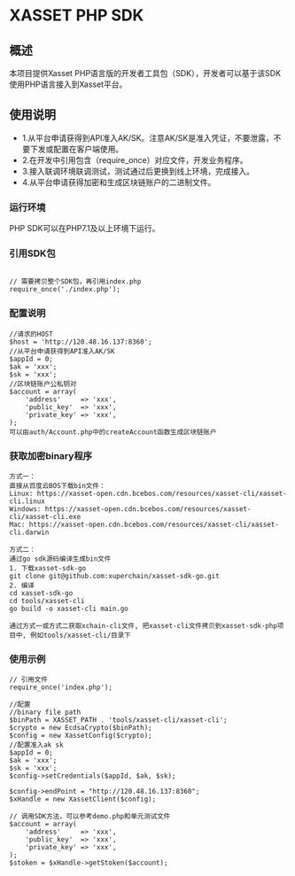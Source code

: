 # XASSET PHP SDK

## 概述

本项目提供Xasset PHP语言版的开发者工具包（SDK），开发者可以基于该SDK使用PHP语言接入到Xasset平台。

## 使用说明

- 1.从平台申请获得到API准入AK/SK。注意AK/SK是准入凭证，不要泄露，不要下发或配置在客户端使用。
- 2.在开发中引用包含（require_once）对应文件，开发业务程序。
- 3.接入联调环境联调测试，测试通过后更换到线上环境，完成接入。
- 4.从平台申请获得加密和生成区块链账户的二进制文件。

### 运行环境

PHP SDK可以在PHP7.1及以上环境下运行。

### 引用SDK包

```

// 需要拷贝整个SDK包，再引用index.php
require_once('./index.php');

```

### 配置说明

```
//请求的HOST
$host = 'http://120.48.16.137:8360';
//从平台申请获得到API准入AK/SK
$appId = 0;
$ak = 'xxx';
$sk = 'xxx';
//区块链账户公私钥对
$account = array(
    'address'     => 'xxx',
    'public_key'  => 'xxx',
    'private_key' => 'xxx',
);
可以由auth/Account.php中的createAccount函数生成区块链账户
```

### 获取加密binary程序
```
方式一：
直接从百度云BOS下载bin文件：
Linux: https://xasset-open.cdn.bcebos.com/resources/xasset-cli/xasset-cli.linux
Windows: https://xasset-open.cdn.bcebos.com/resources/xasset-cli/xasset-cli.exe
Mac: https://xasset-open.cdn.bcebos.com/resources/xasset-cli/xasset-cli.darwin

方式二：
通过go sdk源码编译生成bin文件
1. 下载xasset-sdk-go
git clone git@github.com:xuperchain/xasset-sdk-go.git
2. 编译
cd xasset-sdk-go
cd tools/xasset-cli
go build -o xasset-cli main.go

通过方式一或方式二获取xchain-cli文件, 把xasset-cli文件拷贝到xasset-sdk-php项目中, 例如tools/xasset-cli/目录下
```

### 使用示例

```
// 引用文件
require_once('index.php');

//配置
//binary file path
$binPath = XASSET_PATH . 'tools/xasset-cli/xasset-cli';
$crypto = new EcdsaCrypto($binPath);
$config = new XassetConfig($crypto);
//配置准入ak sk
$appId = 0;
$ak = 'xxx';
$sk = 'xxx';
$config->setCredentials($appId, $ak, $sk);

$config->endPoint = "http://120.48.16.137:8360";
$xHandle = new XassetClient($config);

// 调用SDK方法，可以参考demo.php和单元测试文件
$account = array(
    'address'     => 'xxx',
    'public_key'  => 'xxx',
    'private_key' => 'xxx',
);
$stoken = $xHandle->getStoken($account);
```
